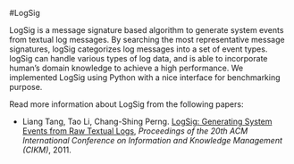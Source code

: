 #LogSig

LogSig is a message signature based algorithm to generate system events from textual log messages. By searching
the most representative message signatures, logSig categorizes log messages into a set of event types. logSig can
handle various types of log data, and is able to incorporate human’s domain knowledge to achieve a high performance. We implemented LogSig using Python with a nice interface for benchmarking purpose.

Read more information about LogSig from the following papers:

+ Liang Tang, Tao Li, Chang-Shing Perng. [LogSig: Generating System Events from Raw Textual Logs](http://citeseerx.ist.psu.edu/viewdoc/download?doi=10.1.1.222.9320&rep=rep1&type=pdf), *Proceedings of the 20th ACM International Conference on Information and Knowledge Management (CIKM)*, 2011.